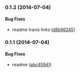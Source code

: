<a name="0.1.2"></a>
### 0.1.2 (2014-07-04)


#### Bug Fixes

* readme travis links ([d8b96245](https://github.com/litixsoft/lx-angular-alert/commit/d8b96245077443031d58402d05c8abc729e9ed01))


<a name="0.1.1"></a>
### 0.1.1 (2014-07-04)


#### Bug Fixes

* readme ([abc45941](https://github.com/litixsoft/lx-angular-alert/commit/abc4594121f67041f1970a0e9af4c4b3e25b4c0a))



